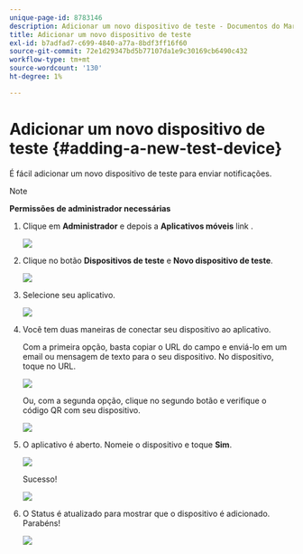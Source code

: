 ```yaml
---
unique-page-id: 8783146
description: Adicionar um novo dispositivo de teste - Documentos do Marketo - Documentação do produto
title: Adicionar um novo dispositivo de teste
exl-id: b7adfad7-c699-4840-a77a-8bdf3ff16f60
source-git-commit: 72e1d29347bd5b77107da1e9c30169cb6490c432
workflow-type: tm+mt
source-wordcount: '130'
ht-degree: 1%

---
```


# Adicionar um novo dispositivo de teste {#adding-a-new-test-device}

É fácil adicionar um novo dispositivo de teste para enviar notificações.

>[!NOTE]
>
>**Permissões de administrador necessárias**

1. Clique em **Administrador** e depois a **Aplicativos móveis** link .

   ![](assets/image2015-7-9-14-3a33-3a12.png)

1. Clique no botão **Dispositivos de teste** e **Novo dispositivo de teste**.

   ![](assets/image2015-7-17-17-3a4-3a52.png)

1. Selecione seu aplicativo.

   ![](assets/image2015-7-17-17-3a6-3a4.png)

1. Você tem duas maneiras de conectar seu dispositivo ao aplicativo.

   Com a primeira opção, basta copiar o URL do campo e enviá-lo em um email ou mensagem de texto para o seu dispositivo. No dispositivo, toque no URL.

   ![](assets/image2015-7-20-11-3a27-3a2.png)

   Ou, com a segunda opção, clique no segundo botão e verifique o código QR com seu dispositivo.

   ![](assets/image2015-7-17-17-3a9-3a54.png)

1. O aplicativo é aberto. Nomeie o dispositivo e toque **Sim**.

   ![](assets/image2015-7-17-17-3a31-3a23.png)

   Sucesso!

   ![](assets/image2015-7-17-17-3a33-3a5.png)

1. O Status é atualizado para mostrar que o dispositivo é adicionado. Parabéns!  

   ![](assets/image2015-7-17-17-3a14-3a32.png)
